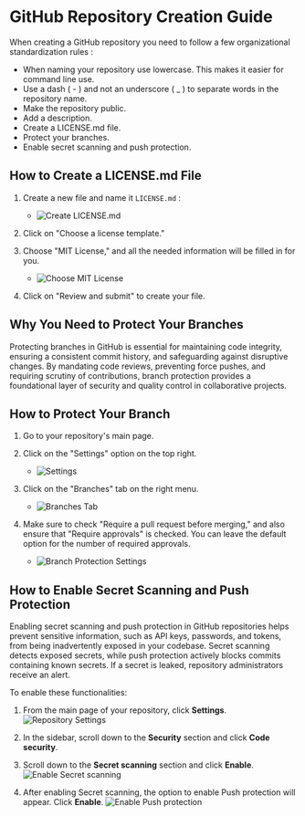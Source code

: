# GitHub Repository Creation Guide

When creating a GitHub repository you need to follow a few organizational
standardization rules :

- When naming your repository use lowercase. This makes it easier for command
  line use.
- Use a dash ( - ) and not an underscore ( _ ) to separate words in the
  repository name.
- Make the repository public.
- Add a description.
- Create a LICENSE.md file.
- Protect your branches.
- Enable secret scanning and push protection.

## How to Create a LICENSE.md File

1. Create a new file and name it `LICENSE.md` :
    - ![Create
LICENSE.md](https://github.com/ai-cfia/devops/assets/9827730/540c2ee8-fc49-4c76-88c7-115ac8ffcae2)

2. Click on "Choose a license template."
3. Choose "MIT License," and all the needed information will be filled in for
   you.
    - ![Choose MIT
License](https://github.com/ai-cfia/devops/assets/9827730/f7d4576f-1a3e-4a95-98e8-7c67dbd32705)

4. Click on "Review and submit" to create your file.

## Why You Need to Protect Your Branches

Protecting branches in GitHub is essential for maintaining code integrity,
ensuring a consistent commit history, and safeguarding against disruptive
changes. By mandating code reviews, preventing force pushes, and requiring
scrutiny of contributions, branch protection provides a foundational layer of
security and quality control in collaborative projects.

## How to Protect Your Branch

1. Go to your repository's main page.
2. Click on the "Settings" option on the top right.
    - ![Settings](https://github.com/ai-cfia/devops/assets/9827730/5be87238-af3d-4c2c-b17b-8d765f5fbbee)

3. Click on the "Branches" tab on the right menu.
    - ![Branches
Tab](https://github.com/ai-cfia/devops/assets/9827730/5b5d85ef-5713-4c60-a519-6602f86e008a)

4. Make sure to check "Require a pull request before merging," and also ensure
   that "Require approvals" is checked. You can leave the default option for the
   number of required approvals.
    - ![Branch Protection
Settings](https://github.com/ai-cfia/devops/assets/9827730/fe2a4a22-19af-4f3b-96e1-03095c26ddeb)

## How to Enable Secret Scanning and Push Protection

Enabling secret scanning and push protection in GitHub repositories helps
prevent sensitive information, such as API keys, passwords, and tokens, from
being inadvertently exposed in your codebase. Secret scanning detects exposed
secrets, while push protection actively blocks commits containing known secrets.
If a secret is leaked, repository administrators receive an alert.

To enable these functionalities:

1. From the main page of your repository, click **Settings**. ![Repository
Settings](./images/{186D1DE0-B70F-4DAA-8267-D8029BB90F66}.png)

1. In the sidebar, scroll down to the **Security** section and click **Code security**.

1. Scroll down to the **Secret scanning** section and click **Enable**. ![Enable
Secret scanning](./images/{88B79545-E575-41D6-AAB5-EBD53195E25F}.png)

1. After enabling Secret scanning, the option to enable Push protection will
appear. Click **Enable**. ![Enable Push
protection](./images/{EE4585DB-1219-43A3-BDF0-B8E6F0ADCEDB}.png)
